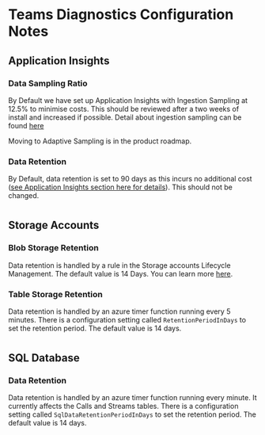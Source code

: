 # Teams Diagnostics Configuration Notes

## Application Insights

### Data Sampling Ratio
By Default we have set up Application Insights with Ingestion Sampling at 12.5% to minimise costs. This should be reviewed after a two weeks of install and increased if possible. Detail about ingestion sampling can be found [here](https://docs.microsoft.com/en-us/azure/azure-monitor/app/sampling#ingestion-sampling)

Moving to Adaptive Sampling is in the product roadmap.

### Data Retention
By Default, data retention is set to 90 days as this incurs no additional cost ([see Application Insights section here for details](https://azure.microsoft.com/en-gb/pricing/details/monitor/)). This should not be changed.

#

## Storage Accounts

### Blob Storage Retention 
Data retention is handled by a rule in the Storage accounts Lifecycle Management. The default value is 14 Days. You can learn more [here](https://aka.ms/LifecycleManagement).

### Table Storage Retention
Data retention is handled by an azure timer function running every 5 minutes. There is a configuration setting called `RetentionPeriodInDays` to set the retention period. The default value is 14 days.

#

## SQL Database

### Data Retention
Data retention is handled by an azure timer function running every minute. It currently affects the Calls and Streams tables. There is a configuration setting called `SqlDataRetentionPeriodInDays` to set the retention period. The default value is 14 days.